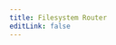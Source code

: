 ```yaml
---
title: Filesystem Router
editLink: false
---
```


<!-- @include: ../../spry_fsrouter/README.md -->
<!-- @include: ../../spry_fsrouter/example/README.md -->
